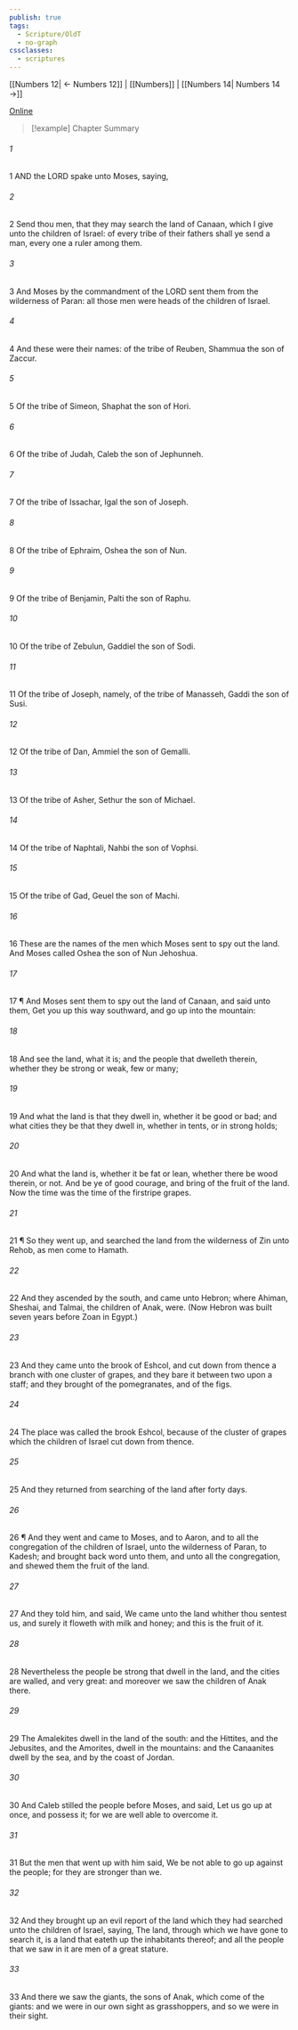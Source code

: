 ```yaml
---
publish: true
tags:
  - Scripture/OldT
  - no-graph
cssclasses:
  - scriptures
---
```

[[Numbers 12| ← Numbers 12]] | [[Numbers]] | [[Numbers 14| Numbers 14 →]]

[Online](https://churchofjesuschrist.org/study/scriptures/ot/num/13?lang=eng)

>[!example] Chapter Summary
>
###### 1
1 AND the LORD spake unto Moses, saying,
###### 2
2 Send thou men, that they may search the land of Canaan, which I give unto the children of Israel: of every tribe of their fathers shall ye send a man, every one a ruler among them.
###### 3
3 And Moses by the commandment of the LORD sent them from the wilderness of Paran: all those men were heads of the children of Israel.
###### 4
4 And these were their names: of the tribe of Reuben, Shammua the son of Zaccur.
###### 5
5 Of the tribe of Simeon, Shaphat the son of Hori.
###### 6
6 Of the tribe of Judah, Caleb the son of Jephunneh.
###### 7
7 Of the tribe of Issachar, Igal the son of Joseph.
###### 8
8 Of the tribe of Ephraim, Oshea the son of Nun.
###### 9
9 Of the tribe of Benjamin, Palti the son of Raphu.
###### 10
10 Of the tribe of Zebulun, Gaddiel the son of Sodi.
###### 11
11 Of the tribe of Joseph, namely, of the tribe of Manasseh, Gaddi the son of Susi.
###### 12
12 Of the tribe of Dan, Ammiel the son of Gemalli.
###### 13
13 Of the tribe of Asher, Sethur the son of Michael.
###### 14
14 Of the tribe of Naphtali, Nahbi the son of Vophsi.
###### 15
15 Of the tribe of Gad, Geuel the son of Machi.
###### 16
16 These are the names of the men which Moses sent to spy out the land.  And Moses called Oshea the son of Nun Jehoshua.
###### 17
17 ¶ And Moses sent them to spy out the land of Canaan, and said unto them, Get you up this way southward, and go up into the mountain:
###### 18
18 And see the land, what it is; and the people that dwelleth therein, whether they be strong or weak, few or many;
###### 19
19 And what the land is that they dwell in, whether it be good or bad; and what cities they be that they dwell in, whether in tents, or in strong holds;
###### 20
20 And what the land is, whether it be fat or lean, whether there be wood therein, or not.  And be ye of good courage, and bring of the fruit of the land.  Now the time was the time of the firstripe grapes.
###### 21
21 ¶ So they went up, and searched the land from the wilderness of Zin unto Rehob, as men come to Hamath.
###### 22
22 And they ascended by the south, and came unto Hebron; where Ahiman, Sheshai, and Talmai, the children of Anak, were.  (Now Hebron was built seven years before Zoan in Egypt.)
###### 23
23 And they came unto the brook of Eshcol, and cut down from thence a branch with one cluster of grapes, and they bare it between two upon a staff; and they brought of the pomegranates, and of the figs.
###### 24
24 The place was called the brook Eshcol, because of the cluster of grapes which the children of Israel cut down from thence.
###### 25
25 And they returned from searching of the land after forty days.
###### 26
26 ¶ And they went and came to Moses, and to Aaron, and to all the congregation of the children of Israel, unto the wilderness of Paran, to Kadesh; and brought back word unto them, and unto all the congregation, and shewed them the fruit of the land.
###### 27
27 And they told him, and said, We came unto the land whither thou sentest us, and surely it floweth with milk and honey; and this is the fruit of it.
###### 28
28 Nevertheless the people be strong that dwell in the land, and the cities are walled, and very great: and moreover we saw the children of Anak there.
###### 29
29 The Amalekites dwell in the land of the south: and the Hittites, and the Jebusites, and the Amorites, dwell in the mountains: and the Canaanites dwell by the sea, and by the coast of Jordan.
###### 30
30 And Caleb stilled the people before Moses, and said, Let us go up at once, and possess it; for we are well able to overcome it.
###### 31
31 But the men that went up with him said, We be not able to go up against the people; for they are stronger than we.
###### 32
32 And they brought up an evil report of the land which they had searched unto the children of Israel, saying, The land, through which we have gone to search it, is a land that eateth up the inhabitants thereof; and all the people that we saw in it are men of a great stature.
###### 33
33 And there we saw the giants, the sons of Anak, which come of the giants: and we were in our own sight as grasshoppers, and so we were in their sight.



